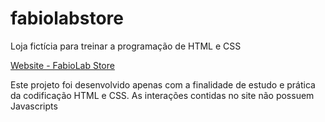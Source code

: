 # fabiolabstore
Loja fictícia para treinar a programação de HTML e CSS

[Website - FabioLab Store](https://profparedes-fabiolab.netlify.app)

Este projeto foi desenvolvido apenas com a finalidade de estudo e prática da codificação HTML e CSS.
As interações contidas no site não possuem Javascripts
